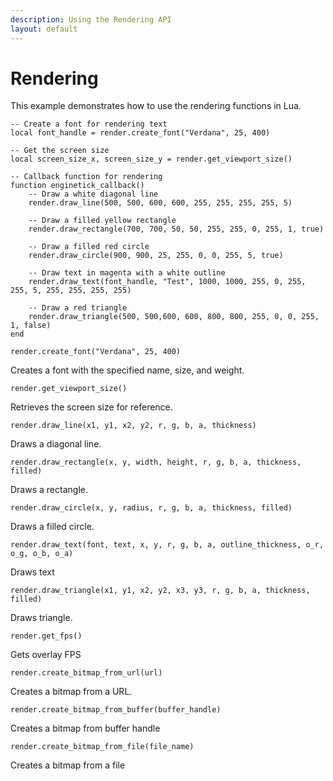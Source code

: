 ```yaml
---
description: Using the Rendering API
layout: default
---
```


# Rendering

This example demonstrates how to use the rendering functions in Lua.

```
-- Create a font for rendering text
local font_handle = render.create_font("Verdana", 25, 400)

-- Get the screen size
local screen_size_x, screen_size_y = render.get_viewport_size()

-- Callback function for rendering
function enginetick_callback()
    -- Draw a white diagonal line
    render.draw_line(500, 500, 600, 600, 255, 255, 255, 255, 5)

    -- Draw a filled yellow rectangle
    render.draw_rectangle(700, 700, 50, 50, 255, 255, 0, 255, 1, true)

    -- Draw a filled red circle
    render.draw_circle(900, 900, 25, 255, 0, 0, 255, 5, true)

    -- Draw text in magenta with a white outline
    render.draw_text(font_handle, "Test", 1000, 1000, 255, 0, 255, 255, 5, 255, 255, 255, 255)

    -- Draw a red triangle
    render.draw_triangle(500, 500,600, 600, 800, 800, 255, 0, 0, 255, 1, false)
end
```

`render.create_font("Verdana", 25, 400)`

Creates a font with the specified name, size, and weight.



`render.get_viewport_size()`

Retrieves the screen size for reference.



`render.draw_line(x1, y1, x2, y2, r, g, b, a, thickness)`

Draws a diagonal line.



`render.draw_rectangle(x, y, width, height, r, g, b, a, thickness, filled)`

Draws a rectangle.



`render.draw_circle(x, y, radius, r, g, b, a, thickness, filled)`

Draws a filled circle.



`render.draw_text(font, text, x, y, r, g, b, a, outline_thickness, o_r, o_g, o_b, o_a)`

Draws text



`render.draw_triangle(x1, y1, x2, y2, x3, y3, r, g, b, a, thickness, filled)`

Draws triangle.



`render.get_fps()`

Gets overlay FPS



`render.create_bitmap_from_url(url)`

Creates a bitmap from a URL.



`render.create_bitmap_from_buffer(buffer_handle)`

Creates a bitmap from buffer handle



`render.create_bitmap_from_file(file_name)`

Creates a bitmap from a file
